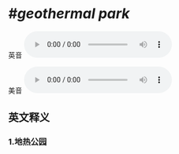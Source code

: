 # ***\#geothermal park*** 
英音
<audio src="./media/geothermal park1_AAC.aac" controls="controls"></audio>

美音
<audio src="./media/geothermal park2_AAC.aac" controls="controls"></audio>



  

英文释义
---
### 1.**地热公园**  


